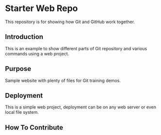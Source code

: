 # Starter Web Repo

This repository is for showing how Git and GitHub work together.

## Introduction

This is an example to show different parts of Git repository and various commands using a web project.

## Purpose

Sample website with plenty of files for Git training demos.

## Deployment

This is a simple web project, deployment can be on any web server or even local file system.

## How To Contribute